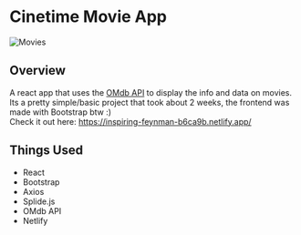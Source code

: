# Cinetime Movie App
![Movies](https://pasteboard.co/e2ttVFwQVs2t.jpg)
## Overview
A react app that uses the [OMdb API](http://www.omdbapi.com/) to display the info and data on movies. Its a pretty simple/basic project that took about 2 weeks, the frontend was made with Bootstrap btw :)  
Check it out here: https://inspiring-feynman-b6ca9b.netlify.app/  

## Things Used
* React
* Bootstrap
* Axios
* Splide.js
* OMdb API
* Netlify
